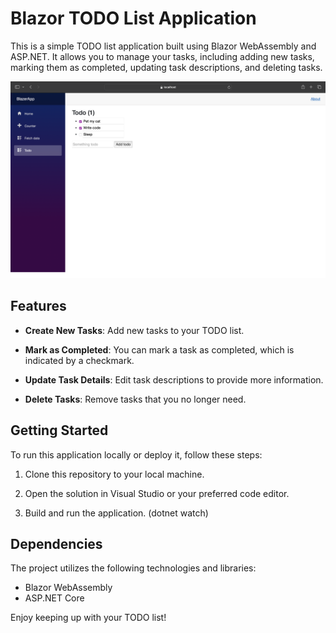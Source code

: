 # Blazor TODO List Application

This is a simple TODO list application built using Blazor WebAssembly and ASP.NET. It allows you to manage your tasks, including adding new tasks, marking them as completed, updating task descriptions, and deleting tasks.

![Demo Screenshot](https://github.com/joelofrese/Blazor-ASP.NET-WebApp/blob/main/Demo.png)

## Features

- **Create New Tasks**: Add new tasks to your TODO list.

- **Mark as Completed**: You can mark a task as completed, which is indicated by a checkmark.

- **Update Task Details**: Edit task descriptions to provide more information.

- **Delete Tasks**: Remove tasks that you no longer need.

## Getting Started

To run this application locally or deploy it, follow these steps:

1. Clone this repository to your local machine.

2. Open the solution in Visual Studio or your preferred code editor.

3. Build and run the application. (dotnet watch)

## Dependencies

The project utilizes the following technologies and libraries:

- Blazor WebAssembly
- ASP.NET Core

Enjoy keeping up with your TODO list!
